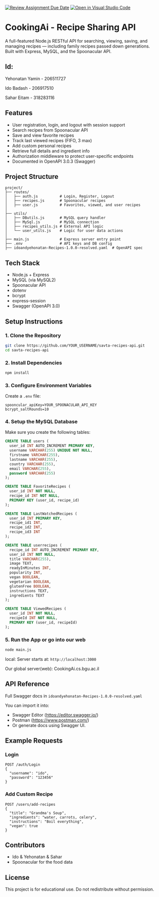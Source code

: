 [![Review Assignment Due Date](https://classroom.github.com/assets/deadline-readme-button-22041afd0340ce965d47ae6ef1cefeee28c7c493a6346c4f15d667ab976d596c.svg)](https://classroom.github.com/a/WkLPf7o5)
[![Open in Visual Studio Code](https://classroom.github.com/assets/open-in-vscode-718a45dd9cf7e7f842a935f5ebbe5719a5e09af4491e668f4dbf3b35d5cca122.svg)](https://classroom.github.com/online_ide?assignment_repo_id=11168133&assignment_repo_type=AssignmentRepo)

# CookingAi - Recipe Sharing API

A full-featured Node.js RESTful API for searching, viewing, saving, and managing recipes — including family recipes passed down generations. Built with Express, MySQL, and the Spoonacular API.

## Id:
Yehonatan Yamin - 206511727

Ido Badash - 206917510

Sahar Eitam - 318283116

## Features

- User registration, login, and logout with session support
- Search recipes from Spoonacular API
- Save and view favorite recipes
- Track last viewed recipes (FIFO, 3 max)
- Add custom personal recipes
- Retrieve full details and ingredient info
- Authorization middleware to protect user-specific endpoints
- Documented in OpenAPI 3.0.3 (Swagger)

## Project Structure

```
project/
├── routes/
│   ├── auth.js          # Login, Register, Logout
│   ├── recipes.js       # Spoonacular recipes
│   ├── user.js          # Favorites, viewed, and user recipes
│
├── utils/
│   ├── DButils.js       # MySQL query handler
│   ├── MySql.js         # MySQL connection
│   ├── recipes_utils.js # External API logic
│   └── user_utils.js    # Logic for user data actions
│
├── main.js              # Express server entry point
├── .env                 # API keys and DB config
├── idoandyehonatan-Recipes-1.0.0-resolved.yaml  # OpenAPI spec
```

## Tech Stack

- Node.js + Express
- MySQL (via MySQL2)
- Spoonacular API
- dotenv
- bcrypt
- express-session
- Swagger (OpenAPI 3.0)

## Setup Instructions

### 1. Clone the Repository

```bash
git clone https://github.com/YOUR_USERNAME/savta-recipes-api.git
cd savta-recipes-api
```

### 2. Install Dependencies

```bash
npm install
```

### 3. Configure Environment Variables

Create a `.env` file:

```
spooncular_apiKey=YOUR_SPOONACULAR_API_KEY
bcrypt_saltRounds=10
```

### 4. Setup the MySQL Database

Make sure you create the following tables:

```sql
CREATE TABLE users (
  user_id INT AUTO_INCREMENT PRIMARY KEY,
  username VARCHAR(255) UNIQUE NOT NULL,
  firstname VARCHAR(255),
  lastname VARCHAR(255),
  country VARCHAR(255),
  email VARCHAR(255),
  password VARCHAR(255)
);

CREATE TABLE FavoriteRecipes (
  user_id INT NOT NULL,
  recipe_id INT NOT NULL,
  PRIMARY KEY (user_id, recipe_id)
);

CREATE TABLE LastWatchedRecipes (
  user_id INT PRIMARY KEY,
  recipe_id1 INT,
  recipe_id2 INT,
  recipe_id3 INT
);

CREATE TABLE userrecipes (
  recipe_id INT AUTO_INCREMENT PRIMARY KEY,
  user_id INT NOT NULL,
  title VARCHAR(255),
  image TEXT,
  readyInMinutes INT,
  popularity INT,
  vegan BOOLEAN,
  vegetarian BOOLEAN,
  glutenFree BOOLEAN,
  instructions TEXT,
  ingredients TEXT
);

CREATE TABLE ViewedRecipes (
  user_id INT NOT NULL,
  recipeId INT NOT NULL,
  PRIMARY KEY (user_id, recipeId)
);
```

### 5. Run the App or go into our web

```bash
node main.js
```
local:
Server starts at: `http://localhost:3000`

Our global server(web):
CookingAi.cs.bgu.ac.il

## API Reference

Full Swagger docs in `idoandyehonatan-Recipes-1.0.0-resolved.yaml`

You can import it into:
- Swagger Editor (https://editor.swagger.io/)
- Postman (https://www.postman.com/)
- Or generate docs using Swagger UI.

## Example Requests

### Login

```http
POST /auth/Login
{
  "username": "ido",
  "password": "123456"
}
```

### Add Custom Recipe

```http
POST /users/add-recipes
{
  "title": "Grandma's Soup",
  "ingredients": "water, carrots, celery",
  "instructions": "Boil everything",
  "vegan": true
}
```

## Contributors

- Ido & Yehonatan & Sahar
- Spoonacular for the food data

## License

This project is for educational use. Do not redistribute without permission.
